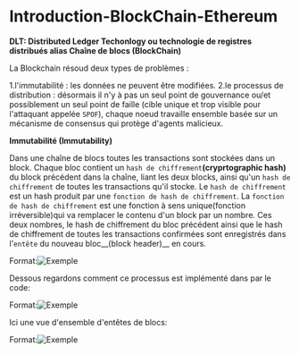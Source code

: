 # Introduction-BlockChain-Ethereum

__DLT: Distributed Ledger Techonlogy ou technologie de registres distribués alias Chaîne de blocs (BlockChain)__

La Blockchain résoud deux types de problèmes : 

1.l'immutabilité : les données ne peuvent être modifiées.
2.le processus de distribution : désormais il n'y à pas un seul point de gouvernance ou/et possiblement un seul point de faille (cible unique et trop visible pour l'attaquant appelée `SPOF`), chaque noeud travaille ensemble basée sur un mécanisme de consensus qui protège d'agents malicieux.

__Immutabilité (Immutability)__

Dans une chaîne de blocs toutes les transactions sont stockées dans un block. Chaque bloc contient un `hash de chiffrement`__(cryprtographic hash)__ du block précédent dans la chaîne, liant les deux blocks, ainsi qu'un `hash de chiffrement` de toutes les transactions qu'il stocke.
Le `hash de chiffrement` est un hash produit par une `fonction de hash de chiffrement`.
La `fonction de hash de chiffrement` est une fonction à sens unique(fonction irréversible)qui va remplacer le contenu d'un block par un nombre.
Ces deux nombres, le hash de chiffrement du bloc précédent ainsi que le hash de chiffrement de toutes les transactions confirmées sont enregistrés dans l'`entête` du  nouveau bloc__(block header)__ en cours.


 Format:![Exemple](https://raw.githubusercontent.com/AbsoluteVirtueXI/alyra-courses/master/res/blockchain.jpeg)
 
 Dessous regardons comment ce processus est implémenté dans par le code:
 
 Format:![Exemple](https://raw.githubusercontent.com/AbsoluteVirtueXI/alyra-courses/master/res/codeview.jpg)
 
 Ici une vue d'ensemble d'entêtes de blocs:
 
 Format:![Exemple](https://raw.githubusercontent.com/AbsoluteVirtueXI/alyra-courses/master/res/blockheader.png)
 
 
